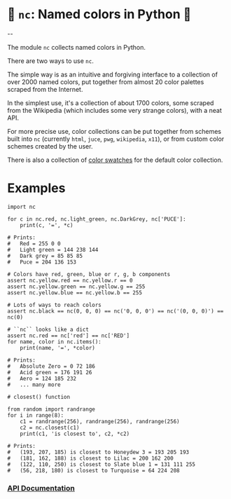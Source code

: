 # 🎨 `nc`: Named colors in Python 🎨

--

The module `nc` collects named colors in Python.

There are two ways to use `nc`.

The simple way is as an intuitive and forgiving interface to a
collection of over 2000 named colors, put together from almost 20 color
palettes scraped from the Internet.

In the simplest use, it's a collection of about 1700 colors, some
scraped from the Wikipedia (which includes some very strange colors),
with a neat API.

For more precise use, color collections can be put together from schemes
built into `nc` (currently `html`, `juce`, `pwg`, `wikipedia`, `x11`),
or from custom color schemes created by the user.

There is also a collection of [color swatches](swatches/) for the default
color collection.

# Examples

    import nc

    for c in nc.red, nc.light_green, nc.DarkGrey, nc['PUCE']:
        print(c, '=', *c)

    # Prints:
    #   Red = 255 0 0
    #   Light green = 144 238 144
    #   Dark grey = 85 85 85
    #   Puce = 204 136 153

    # Colors have red, green, blue or r, g, b components
    assert nc.yellow.red == nc.yellow.r == 0
    assert nc.yellow.green == nc.yellow.g == 255
    assert nc.yellow.blue == nc.yellow.b == 255

    # Lots of ways to reach colors
    assert nc.black == nc(0, 0, 0) == nc('0, 0, 0') == nc('(0, 0, 0)') == nc(0)

    # ``nc`` looks like a dict
    assert nc.red == nc['red'] == nc['RED']
    for name, color in nc.items():
        print(name, '=', *color)

    # Prints:
    #   Absolute Zero = 0 72 186
    #   Acid green = 176 191 26
    #   Aero = 124 185 232
    #   ... many more

    # closest() function

    from random import randrange
    for i in range(8):
        c1 = randrange(256), randrange(256), randrange(256)
        c2 = nc.closest(c1)
        print(c1, 'is closest to', c2, *c2)

    # Prints:
    #   (193, 207, 185) is closest to Honeydew 3 = 193 205 193
    #   (181, 162, 188) is closest to Lilac = 200 162 200
    #   (122, 110, 250) is closest to Slate blue 1 = 131 111 255
    #   (56, 218, 180) is closest to Turquoise = 64 224 208


### [API Documentation](https://rec.github.io/nc#nc--api-documentation)
